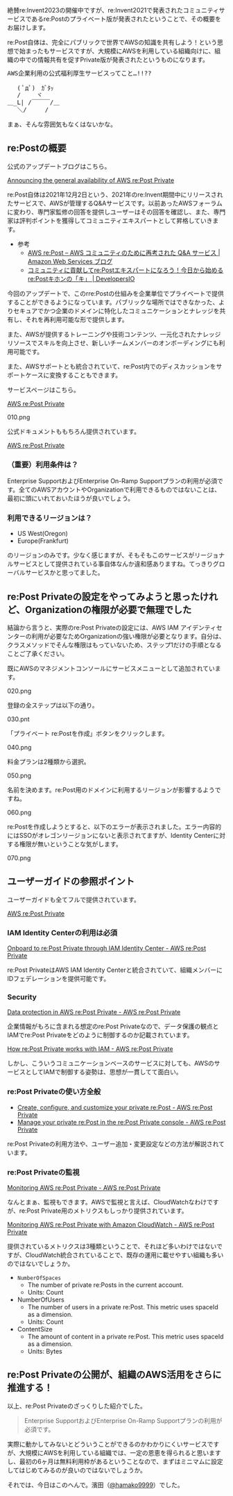 絶賛re:Invent2023の開催中ですが、re:Invent2021で発表されたコミュニティサービスであるre:Postのプライベート版が発表されたということで、その概要をお届けします。

re:Post自体は、完全にパブリックで世界でAWSの知識を共有しよう！という思想で始まったもサービスですが、大規模にAWSを利用している組織向けに、組織の中での情報共有を促すPrivate版が発表されたというものになります。

<pre style="line-height:120%;">
AWS企業利用の公式福利厚生サービスってこと…!!??

　 ( ﾟдﾟ)　ｶﾞﾀｯ
　 /　　 ヾ
＿_L| /￣￣￣/＿
　 ＼/　　　/
</pre>

まぁ、そんな雰囲気もなくはないかな。


## re:Postの概要

公式のアップデートブログはこちら。

[Announcing the general availability of AWS re:Post Private](https://aws.amazon.com/jp/about-aws/whats-new/2023/11/general-availability-aws-re-post-private/)

re:Post自体は2021年12月2日という、2021年のre:Invent期間中にリリースされたサービスで、AWSが管理するQ&Aサービスです。以前あったAWSフォーラムに変わり、専門家監修の回答を提供しユーザーはその回答を確認し、また、専門家は評判ポイントを獲得してコミュニティエキスパートとして昇格していきます。

- 参考
  - [AWS re:Post – AWS コミュニティのために再考された Q&A サービス \| Amazon Web Services ブログ](https://aws.amazon.com/jp/blogs/news/aws-repost-a-reimagined-qa-experience-for-the-aws-community/)
  - [コミュニティに貢献してre:Postエキスパートになろう！今日から始めるre:Postキホンの「キ」 \| DevelopersIO](https://dev.classmethod.jp/articles/how-to-start-re-post/)

今回のアップデートで、このrre:Postの仕組みを企業単位でプライベートで提供することができるようになっています。パブリックな場所ではできなかった、よりセキュアでかつ企業のドメインに特化したコミュニケーションとナレッジを共有し、それを再利用可能な形で提供します。

また、AWSが提供するトレーニングや技術コンテンツ、一元化されたナレッジリソースでスキルを向上させ、新しいチームメンバーのオンボーディングにも利用可能です。

また、AWSサポートとも統合されていて、re:Post内でのディスカッションをサポートケースに変換することもできます。

サービスページはこちら。

[AWS re:Post Private](https://aws.amazon.com/jp/repost-private/)

010.png

公式ドキュメントももちろん提供されています。

[AWS re:Post Private](https://docs.aws.amazon.com/repostprivate/)

### （重要）利用条件は？

Enterprise SupportおよびEnterprise On-Ramp Supportプランの利用が必須です。全てのAWSアカウントやOrganizationで利用できるものではないことは、最初に頭にいれておいたほうが良いでしょう。


### 利用できるリージョンは？

- US West(Oregon)
- Europe(Frankfurt)

のリージョンのみです。少なく感じますが、そもそもこのサービスがリージョナルサービスとして提供されている事自体なんか違和感ありますね。てっきりグローバルサービスかと思ってました。

## re:Post Privateの設定をやってみようと思ったけれど、Organizationの権限が必要で無理でした

結論から言うと、実際のre:Post Privateの設定には、AWS IAM アイデンティセンターの利用が必要なためOrganizationの強い権限が必要となります。自分は、クラスメソッドでそんな権限はもっていないため、ステップ1だけの手順となることご了承ください。

既にAWSのマネジメントコンソールにサービスメニューとして追加されています。

020.png

登録の全ステップは以下の通り。

030.pnt

「プライベート re:Postを作成」ボタンをクリックします。

040.png

料金プランは2種類から選択。

050.png

名前を決めます。re:Post用のドメインに利用するリージョンが影響するようですね。

060.png

re:Postを作成しようとすると、以下のエラーが表示されました。エラー内容的にはSSOがオレゴンリージョンにないと表示されてますが、Identity Centerに対する権限が無いということな気がします。

070.png

## ユーザーガイドの参照ポイント

ユーザーガイドも全てフルで提供されています。

[AWS re:Post Private](https://docs.aws.amazon.com/repostprivate/)

### IAM Identity Centerの利用は必須

[Onboard to re:Post Private through IAM Identity Center \- AWS re:Post Private](https://docs.aws.amazon.com/repostprivate/latest/caguide/onboard-iam-identity-center.html)

re:Post PrivateはAWS IAM Identity Centerと統合されていて、組織メンバーにIDフェデレーションを提供可能です。


### Security

[Data protection in AWS re:Post Private \- AWS re:Post Private](https://docs.aws.amazon.com/repostprivate/latest/caguide/data-protection.html)

企業情報がもろに含まれる想定のre:Post Privateなので、データ保護の観点とIAMでre:Post Privateをどのように制御するのか記載されています。

[How re:Post Private works with IAM \- AWS re:Post Private](https://docs.aws.amazon.com/repostprivate/latest/caguide/security_iam_service-with-iam.html)

しかし、こういうコミュニケーションベースのサービスに対しても、AWSのサービスとしてIAMで制御する姿勢は、思想が一貫してて面白い。

### re:Post Privateの使い方全般

- [Create, configure, and customize your private re:Post \- AWS re:Post Private](https://docs.aws.amazon.com/repostprivate/latest/caguide/create-configure-repost.html)
- [Manage your private re:Post in the re:Post Private console \- AWS re:Post Private](https://docs.aws.amazon.com/repostprivate/latest/caguide/manage-repost-console.html)

re:Post Privateの利用方法や、ユーザー追加・変更設定などの方法が解説されています。

### re:Post Privateの監視

[Monitoring AWS re:Post Private \- AWS re:Post Private](https://docs.aws.amazon.com/repostprivate/latest/caguide/monitoring-overview.html)

なんとまぁ、監視もできます。AWSで監視と言えば、CloudWatchなわけですが、re:Post Private用のメトリクスもしっかり提供されています。

[Monitoring AWS re:Post Private with Amazon CloudWatch \- AWS re:Post Private](https://docs.aws.amazon.com/repostprivate/latest/caguide/monitoring-cloudwatch.html)

提供されているメトリクスは3種類ということで、それほど多いわけではないですが、CloudWatch統合されていることで、既存の運用に載せやすい組織も多いのではないでしょうか。

- <code>NumberOfSpaces</code>
  - The number of private re:Posts in the current account.
  - Units: Count
- NumberOfUsers
  - The number of users in a private re:Post. This metric uses spaceId as a dimension.
  - Units: Count
- ContentSize
  - The amount of content in a private re:Post. This metric uses spaceId as a dimension.
  - Units: Bytes

## re:Post Privateの公開が、組織のAWS活用をさらに推進する！

以上、re:Post Privateのざっくりした紹介でした。

<blockquote>Enterprise SupportおよびEnterprise On-Ramp Supportプランの利用が必須です。
</blockquote>

実際に動かしてみないとどういうことができるのかわかりにくいサービスですが、大規模にAWSを利用している組織では、一定の恩恵を得られると思いますし、最初の6ヶ月は無料利用枠があるということなので、まずはミニマムに設定してはじめてみるのが良いのではないでしょうか。

それでは、今日はこのへんで。濱田（<a href="https://twitter.com/hamako9999" target="_blank">@hamako9999</a>）でした。
